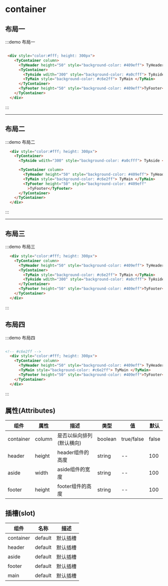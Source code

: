 # container

## 布局一

:::demo 布局一
```html

 <div style="color:#fff; height: 300px">
    <TyContainer column>
      <TyHeader height="50" style="background-color: #409eff"> TyHeader </TyHeader>
      <TyContainer>
        <TyAside wdith="300" style="background-color: #a0cfff"> TyAside </TyAside>
        <TyMain style="background-color: #c6e2ff"> TyMain </TyMain>
      </TyContainer>
      <TyFooter height="50" style="background-color: #409eff">TyFooter</TyFooter>
    </TyContainer>
  </div>
```
:::
  <hr />

## 布局二
:::demo 布局二
```html
  <div style="color:#fff; height: 300px">
    <TyContainer>
      <TyAside wdith="300" style="background-color: #a0cfff"> TyAside </TyAside>

      <TyContainer column>
        <TyHeader height="50" style="background-color: #409eff"> TyHeader </TyHeader>
        <TyMain style="background-color: #c6e2ff"> TyMain </TyMain>
        <TyFooter height="50" style="background-color: #409eff"
          >TyFooter</TyFooter>
      </TyContainer>
    </TyContainer>
  </div>
```
:::
  <hr />

## 布局三
:::demo 布局三
```html
  <div style="color:#fff; height: 300px">
    <TyContainer column>
      <TyHeader height="50" style="background-color: #409eff"> TyHeader </TyHeader>
      <TyContainer>
        <TyMain style="background-color: #c6e2ff"> TyMain </TyMain>
        <TyAside wdith="300" style="background-color: #a0cfff"> TyAside </TyAside>
      </TyContainer>
      <TyFooter height="50" style="background-color: #409eff">TyFooter</TyFooter>
    </TyContainer>
  </div>
```
:::

## 布局四
:::demo 布局四
```html

<!-- #c6e2ff -->
  <div style="color:#fff; height: 300px">
    <TyContainer column>
      <TyHeader height="50" style="background-color: #409eff"> TyHeader </TyHeader>
      <TyMain style="background-color: #c6e2ff"> TyMain </TyMain>
      <TyFooter height="50" style="background-color: #409eff">TyFooter</TyFooter>
    </TyContainer>
  </div>
```
:::

## 属性(Attributes)

<div class="listTb">

| 组件 | 属性       | 描述                           | 类型     | 值                        | 默认          | 
| ----------| ---------- | ------------------------------ | -------- | ------------------------- | ------------- |
| container | column       | 是否以纵向排列(默认横向)             | boolean   | true/false | false |
| header | height       | header组件的高度             | string   | -- | 100 |
| aside | width       | aside组件的宽度             | string   | -- | 100 |
| footer | height       | footer组件的高度             | string   | -- | 100 |

</div>

## 插槽(slot)

<div class="listTb">

| 组件 | 名称      | 描述    |
| ----- |----- |----- |
| container | default | 默认插槽 |
| header | default | 默认插槽 |
| aside | default | 默认插槽 |
| footer | default | 默认插槽 |
| main | default | 默认插槽 |

</div>





